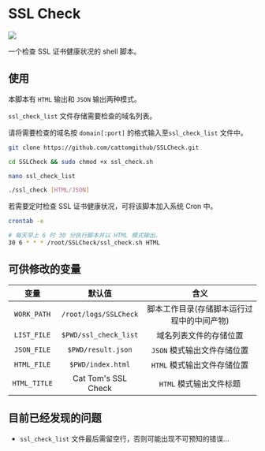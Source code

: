 # SSL Check
![](https://img.shields.io/badge/Shell_Script-121011?style=for-the-badge&logo=gnu-bash&logoColor=white)

一个检查 SSL 证书健康状况的 shell 脚本。

## 使用
本脚本有 `HTML` 输出和 `JSON` 输出两种模式。

`ssl_check_list` 文件存储需要检查的域名列表。

请将需要检查的域名按 `domain[:port]` 的格式输入至`ssl_check_list` 文件中。

```sh
git clone https://github.com/cattomgithub/SSLCheck.git

cd SSLCheck && sudo chmod +x ssl_check.sh

nano ssl_check_list

./ssl_check [HTML/JSON]
```
若需要定时检查 SSL 证书健康状况，可将该脚本加入系统 Cron 中。

```sh
crontab -e

# 每天早上 6 时 30 分执行脚本并以 HTML 模式输出。
30 6 * * * /root/SSLCheck/ssl_check.sh HTML
```

## 可供修改的变量
|     变量     |        默认值         |                    含义                    |
| :----------: | :-------------------: | :----------------------------------------: |
| `WORK_PATH`  | `/root/logs/SSLCheck` | 脚本工作目录(存储脚本运行过程中的中间产物) |
| `LIST_FILE`  | `$PWD/ssl_check_list` |           域名列表文件的存储位置           |
| `JSON_FILE`  |  `$PWD/result.json`   |        `JSON` 模式输出文件存储位置         |
| `HTML_FILE`  |   `$PWD/index.html`   |        `HTML` 模式输出文件存储位置         |
| `HTML_TITLE` |  Cat Tom's SSL Check  |          `HTML` 模式输出文件标题           |

## 目前已经发现的问题
- `ssl_check_list` 文件最后需留空行，否则可能出现不可预知的错误...
